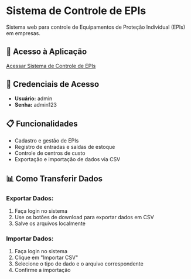# Sistema de Controle de EPIs

Sistema web para controle de Equipamentos de Proteção Individual (EPIs) em empresas.

## 🔗 Acesso à Aplicação

[Acessar Sistema de Controle de EPIs](https://seuusuario.github.io/sistema-controle-epis/)

## 🔑 Credenciais de Acesso
- **Usuário:** admin
- **Senha:** admin123

## 📋 Funcionalidades

- Cadastro e gestão de EPIs
- Registro de entradas e saídas de estoque
- Controle de centros de custo
- Exportação e importação de dados via CSV

## 📊 Como Transferir Dados

### Exportar Dados:
1. Faça login no sistema
2. Use os botões de download para exportar dados em CSV
3. Salve os arquivos localmente

### Importar Dados:
1. Faça login no sistema
2. Clique em "Importar CSV"
3. Selecione o tipo de dado e o arquivo correspondente
4. Confirme a importação
